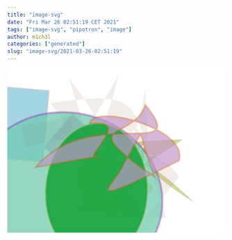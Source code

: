 ```yaml
---
title: "image-svg"
date: "Fri Mar 26 02:51:19 CET 2021"
tags: ["image-svg", "pipotron", "image"]
author: m1ch3l
categories: ["generated"]
slug: "image-svg/2021-03-26-02:51:19"
---
```


![](image.svg)
